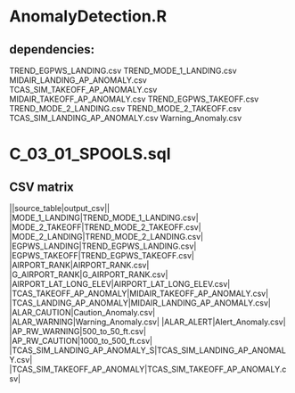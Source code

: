 # AnomalyDetection.R

## dependencies:
TREND_EGPWS_LANDING.csv
TREND_MODE_1_LANDING.csv
MIDAIR_LANDING_AP_ANOMALY.csv
TCAS_SIM_TAKEOFF_AP_ANOMALY.csv
MIDAIR_TAKEOFF_AP_ANOMALY.csv
TREND_EGPWS_TAKEOFF.csv
TREND_MODE_2_LANDING.csv
TREND_MODE_2_TAKEOFF.csv
TCAS_SIM_LANDING_AP_ANOMALY.csv
Warning_Anomaly.csv

# C_03_01_SPOOLS.sql

## CSV matrix

||source_table|output_csv||
|MODE_1_LANDING|TREND_MODE_1_LANDING.csv|
|MODE_2_TAKEOFF|TREND_MODE_2_TAKEOFF.csv|
|MODE_2_LANDING|TREND_MODE_2_LANDING.csv|
|EGPWS_LANDING|TREND_EGPWS_LANDING.csv|
|EGPWS_TAKEOFF|TREND_EGPWS_TAKEOFF.csv|
|AIRPORT_RANK|AIRPORT_RANK.csv|
|G_AIRPORT_RANK|G_AIRPORT_RANK.csv|
|AIRPORT_LAT_LONG_ELEV|AIRPORT_LAT_LONG_ELEV.csv|
|TCAS_TAKEOFF_AP_ANOMALY|MIDAIR_TAKEOFF_AP_ANOMALY.csv|
|TCAS_LANDING_AP_ANOMALY|MIDAIR_LANDING_AP_ANOMALY.csv|
|ALAR_CAUTION|Caution_Anomaly.csv|
|ALAR_WARNING|Warning_Anomaly.csv|
|ALAR_ALERT|Alert_Anomaly.csv|
|AP_RW_WARNING|500_to_50_ft.csv|
|AP_RW_CAUTION|1000_to_500_ft.csv|
|TCAS_SIM_LANDING_AP_ANOMALY_S|TCAS_SIM_LANDING_AP_ANOMALY.csv|
|TCAS_SIM_TAKEOFF_AP_ANOMALY|TCAS_SIM_TAKEOFF_AP_ANOMALY.csv|
